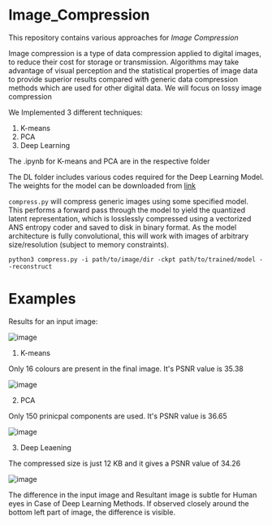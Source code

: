 # Image_Compression

This repository contains various approaches for *Image Compression* 

Image compression is a type of data compression applied to digital images, to reduce their cost for storage or transmission. Algorithms may take advantage of visual perception and the statistical properties of image data to provide superior results compared with generic data compression methods which are used for other digital data. We will focus on lossy image compression

We Implemented 3 different techniques:

1. K-means
2. PCA
3. Deep Learning 

The .ipynb for K-means and PCA are in the respective folder

The DL folder includes various codes required for the Deep Learning Model. The weights for the model can be downloaded from [link](https://drive.google.com/file/d/1YniZmdgYN4Lf0ZaERlD_CCn33w_ybF0G/view?usp=sharing) 

`compress.py` will compress generic images using some specified model. This performs a forward pass through the model to yield the quantized latent representation, which is losslessly compressed using a vectorized ANS entropy coder and saved to disk in binary format. As the model architecture is fully convolutional, this will work with images of arbitrary size/resolution (subject to memory constraints).

```
python3 compress.py -i path/to/image/dir -ckpt path/to/trained/model --reconstruct
```

# Examples

Results for an input image:

![image](https://user-images.githubusercontent.com/62425457/117535228-68422f80-b012-11eb-9dbb-5995cf91002e.png)

1. K-means

Only 16 colours are present in the final image. It's PSNR value is 35.38

![image](https://user-images.githubusercontent.com/62425457/117535241-7c862c80-b012-11eb-9f18-3be96db672c3.png)

2. PCA

Only 150 prinicpal components are used. It's PSNR value is 36.65

![image](https://user-images.githubusercontent.com/62425457/117535309-d981e280-b012-11eb-917f-a6425c4abb6a.png)

3. Deep Leaening

The compressed size is just 12 KB and it gives a PSNR value of 34.26

![image](https://user-images.githubusercontent.com/62425457/117535371-164dd980-b013-11eb-8975-49bea4400d80.png)

The difference in the input image and Resultant image is subtle for Human eyes in Case of Deep Learning Methods. If observed closely around the bottom left part of image, the difference is visible.


